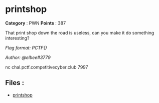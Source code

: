 # printshop

**Category** : PWN
**Points** : 387

That print shop down the road is useless, can you make it do something interesting?

*Flag format: PCTF{}*

*Author: @elbee#3779*

nc chal.pctf.competitivecyber.club 7997

## Files : 
 - [printshop](./printshop)


